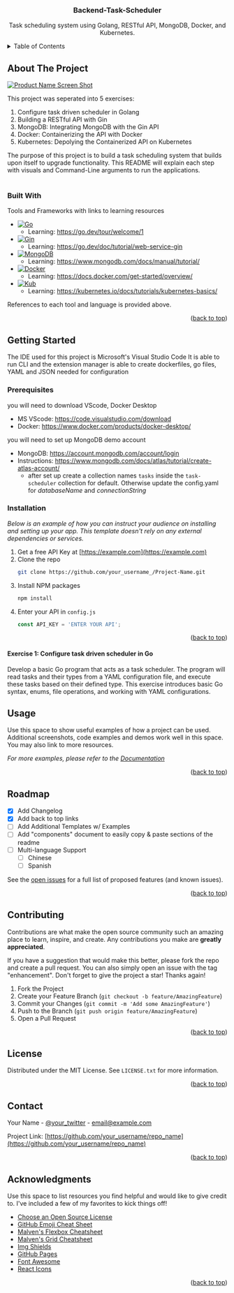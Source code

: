 

<!-- PROJECT LOGO -->
<br />
<div align="center">

  <h3 align="center">Backend-Task-Scheduler</h3>

  <p align="center">
    Task scheduling system using Golang, RESTful API, MongoDB, Docker, and Kubernetes.
  </p>
</div>



<!-- TABLE OF CONTENTS -->
<details>
  <summary>Table of Contents</summary>
  <ol>
    <li>
      <a href="#about-the-project">About The Project</a>
      <ul>
        <li><a href="#built-with">Built With</a></li>
      </ul>
    </li>
    <li>
      <a href="#getting-started">Getting Started</a>
      <ul>
        <li><a href="#prerequisites">Prerequisites</a></li>
        <li><a href="#installation">Installation</a></li>
      </ul>
    </li>
    <li><a href="#usage">Usage</a></li>
  </ol>
</details>



<!-- ABOUT THE PROJECT -->
## About The Project

[![Product Name Screen Shot][product-screenshot]](https://example.com)

This project was seperated into 5 exercises:

1. Configure task driven scheduler in Golang
2. Building a RESTful API with Gin
3. MongoDB: Integrating MongoDB with the Gin API
4. Docker: Containerizing the API with Docker
5. Kubernetes: Depolying the Containerized API on Kubernetes

The purpose of this project is to build a task scheduling system that builds upon itself to upgrade functionality.
This README will explain each step with visuals and Command-Line arguments to run the applications.
<br />
<br >



### Built With

Tools and Frameworks with links to learning resources

* [![Go][Go.js]][Go-url]
  * Learning: https://go.dev/tour/welcome/1
* [![Gin][Gin.js]][Gin-url]
  * Learning: https://go.dev/doc/tutorial/web-service-gin
* [![MongoDB][MongoDB.js]][MongoDB-url]
  * Learning: https://www.mongodb.com/docs/manual/tutorial/
* [![Docker][Docker.io]][Docker-url]
  * Learning: https://docs.docker.com/get-started/overview/
* [![Kub][Kub.dev]][Kub-url]
  * Learning: https://kubernetes.io/docs/tutorials/kubernetes-basics/

References to each tool and language is provided above.

<p align="right">(<a href="#readme-top">back to top</a>)</p>




<!-- GETTING STARTED -->
## Getting Started

The IDE used for this project is Microsoft's Visual Studio Code
It is able to run CLI and the extension manager is able to create dockerfiles, go files, YAML and JSON needed for configuration


### Prerequisites

you will need to download VScode, Docker Desktop
* MS VScode: https://code.visualstudio.com/download
* Docker: https://www.docker.com/products/docker-desktop/

you will need to set up MongoDB demo account
* MongoDB: https://account.mongodb.com/account/login
* Instructions: https://www.mongodb.com/docs/atlas/tutorial/create-atlas-account/
  * after set up create a collection names `tasks`  inside the `task-scheduler` collection for default. Otherwise update the config.yaml for _databaseName_ and _connectionString_
 


### Installation

_Below is an example of how you can instruct your audience on installing and setting up your app. This template doesn't rely on any external dependencies or services._

1. Get a free API Key at [https://example.com](https://example.com)
2. Clone the repo
   ```sh
   git clone https://github.com/your_username_/Project-Name.git
   ```
3. Install NPM packages
   ```sh
   npm install
   ```
4. Enter your API in `config.js`
   ```js
   const API_KEY = 'ENTER YOUR API';
   ```

<p align="right">(<a href="#readme-top">back to top</a>)</p>



#### Exercise 1: Configure task driven scheduler in Go

Develop a basic Go program that acts as a task scheduler. The program will read
tasks and their types from a YAML configuration file, and execute these tasks based on their
defined type. This exercise introduces basic Go syntax, enums, file operations, and working with
YAML configurations.

<!-- USAGE EXAMPLES -->
## Usage

Use this space to show useful examples of how a project can be used. Additional screenshots, code examples and demos work well in this space. You may also link to more resources.

_For more examples, please refer to the [Documentation](https://example.com)_

<p align="right">(<a href="#readme-top">back to top</a>)</p>



<!-- ROADMAP -->
## Roadmap

- [x] Add Changelog
- [x] Add back to top links
- [ ] Add Additional Templates w/ Examples
- [ ] Add "components" document to easily copy & paste sections of the readme
- [ ] Multi-language Support
    - [ ] Chinese
    - [ ] Spanish

See the [open issues](https://github.com/othneildrew/Best-README-Template/issues) for a full list of proposed features (and known issues).

<p align="right">(<a href="#readme-top">back to top</a>)</p>



<!-- CONTRIBUTING -->
## Contributing

Contributions are what make the open source community such an amazing place to learn, inspire, and create. Any contributions you make are **greatly appreciated**.

If you have a suggestion that would make this better, please fork the repo and create a pull request. You can also simply open an issue with the tag "enhancement".
Don't forget to give the project a star! Thanks again!

1. Fork the Project
2. Create your Feature Branch (`git checkout -b feature/AmazingFeature`)
3. Commit your Changes (`git commit -m 'Add some AmazingFeature'`)
4. Push to the Branch (`git push origin feature/AmazingFeature`)
5. Open a Pull Request

<p align="right">(<a href="#readme-top">back to top</a>)</p>



<!-- LICENSE -->
## License

Distributed under the MIT License. See `LICENSE.txt` for more information.

<p align="right">(<a href="#readme-top">back to top</a>)</p>



<!-- CONTACT -->
## Contact

Your Name - [@your_twitter](https://twitter.com/your_username) - email@example.com

Project Link: [https://github.com/your_username/repo_name](https://github.com/your_username/repo_name)

<p align="right">(<a href="#readme-top">back to top</a>)</p>



<!-- ACKNOWLEDGMENTS -->
## Acknowledgments

Use this space to list resources you find helpful and would like to give credit to. I've included a few of my favorites to kick things off!

* [Choose an Open Source License](https://choosealicense.com)
* [GitHub Emoji Cheat Sheet](https://www.webpagefx.com/tools/emoji-cheat-sheet)
* [Malven's Flexbox Cheatsheet](https://flexbox.malven.co/)
* [Malven's Grid Cheatsheet](https://grid.malven.co/)
* [Img Shields](https://shields.io)
* [GitHub Pages](https://pages.github.com)
* [Font Awesome](https://fontawesome.com)
* [React Icons](https://react-icons.github.io/react-icons/search)

<p align="right">(<a href="#readme-top">back to top</a>)</p>



<!-- MARKDOWN LINKS & IMAGES -->
<!-- https://www.markdownguide.org/basic-syntax/#reference-style-links -->
[contributors-shield]: https://img.shields.io/github/contributors/othneildrew/Best-README-Template.svg?style=for-the-badge
[contributors-url]: https://github.com/othneildrew/Best-README-Template/graphs/contributors
[forks-shield]: https://img.shields.io/github/forks/othneildrew/Best-README-Template.svg?style=for-the-badge
[forks-url]: https://github.com/othneildrew/Best-README-Template/network/members
[stars-shield]: https://img.shields.io/github/stars/othneildrew/Best-README-Template.svg?style=for-the-badge
[stars-url]: https://github.com/othneildrew/Best-README-Template/stargazers
[issues-shield]: https://img.shields.io/github/issues/othneildrew/Best-README-Template.svg?style=for-the-badge
[issues-url]: https://github.com/othneildrew/Best-README-Template/issues
[license-shield]: https://img.shields.io/github/license/othneildrew/Best-README-Template.svg?style=for-the-badge
[license-url]: https://github.com/othneildrew/Best-README-Template/blob/master/LICENSE.txt
[linkedin-shield]: https://img.shields.io/badge/-LinkedIn-black.svg?style=for-the-badge&logo=linkedin&colorB=555
[linkedin-url]: https://linkedin.com/in/othneildrew
[product-screenshot]: images/screenshot.png
[Go.js]: https://img.shields.io/badge/Go-000020?style=for-the-badge&logo=go&logoColor=61DAFB
[Go-url]: https://go.dev
[Gin.js]: https://img.shields.io/badge/Gin-000000?style=for-the-badge&logo=Gin&logoColor=61DAFB
[Gin-url]: https://gin-gonic.com/
[MongoDB.js]: https://img.shields.io/badge/Mongodb-35495E?style=for-the-badge&logo=Mongodb&logoColor=4FC08D
[MongoDB-url]: https://www.mongodb.com/
[Docker.io]: https://img.shields.io/badge/Docker-384d54?style=for-the-badge&logo=Docker&logoColor=0db7ed
[Docker-url]: https://www.docker.com/
[Kub.dev]: https://img.shields.io/badge/kubernetes-a0b4d4?style=for-the-badge&logo=kubernetes&logoColor=3970e4
[Kub-url]: https://svelte.dev/
